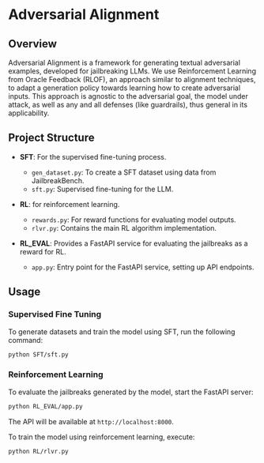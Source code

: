 # Adversarial Alignment 

## Overview

Adversarial Alignment is a framework for generating textual adversarial examples, developed for jailbreaking LLMs. We use Reinforcement Learning from Oracle Feedback (RLOF), an approach similar to alignment techniques, to adapt a generation policy towards learning how to create adversarial inputs. This approach is agnostic to the adversarial goal, the model under attack, as well as any and all defenses (like guardrails), thus general in its applicability.

## Project Structure

- **SFT**: For the supervised fine-tuning process.
  - `gen_dataset.py`: To create a SFT dataset using data from JailbreakBench.
  - `sft.py`: Supervised fine-tuning for the LLM.

- **RL**: for reinforcement learning.
  - `rewards.py`: For reward functions for evaluating model outputs.
  - `rlvr.py`: Contains the main RL algorithm implementation.

- **RL_EVAL**: Provides a FastAPI service for evaluating the jailbreaks as a reward for RL.
  - `app.py`: Entry point for the FastAPI service, setting up API endpoints.



## Usage

### Supervised Fine Tuning

To generate datasets and train the model using SFT, run the following command:

```bash
python SFT/sft.py
```

### Reinforcement Learning



To evaluate the jailbreaks generated by the model, start the FastAPI server:

```bash
python RL_EVAL/app.py  
```

The API will be available at `http://localhost:8000`.

To train the model using reinforcement learning, execute:

```bash
python RL/rlvr.py
```
